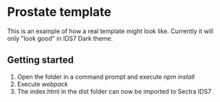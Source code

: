 # Prostate template
This is an example of how a real template might look like. Currently it will only "look good" in IDS7 Dark theme.

## Getting started
1. Open the folder in a command prompt and execute <em>npm install</em>
2. Execute <em>webpack</em>
3. The index.html in the dist folder can now be imported to Sectra IDS7
